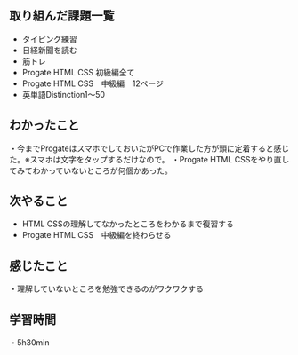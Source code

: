 ## 取り組んだ課題一覧
- タイピング練習
- 日経新聞を読む
- 筋トレ
- Progate HTML CSS 初級編全て
- Progate HTML CSS　中級編　12ページ
- 英単語Distinction1〜50
## わかったこと
・今までProgateはスマホでしておいたがPCで作業した方が頭に定着すると感じた。※スマホは文字をタップするだけなので。
・Progate HTML CSSをやり直してみてわかっていないところが何個かあった。
## 次やること
- HTML CSSの理解してなかったところをわかるまで復習する
- Progate HTML CSS　中級編を終わらせる
## 感じたこと
・理解していないところを勉強できるのがワクワクする
## 学習時間
・5h30min
